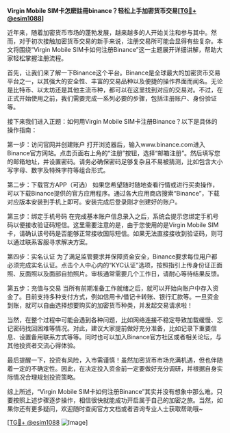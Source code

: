 **Virgin Mobile SIM卡怎麽註冊binance？轻松上手加密货币交易[[TG💪+ @esim1088](https://t.me/s/esim1088)]**

近年来，随着加密货币市场的蓬勃发展，越来越多的人开始关注和参与其中。然而，对于初次接触加密货币交易的新手来说，注册交易所可能会显得有些复杂。本文将围绕“Virgin Mobile SIM卡如何注册Binance”这一主题展开详细讲解，帮助大家轻松掌握注册流程。

首先，让我们来了解一下Binance这个平台。Binance是全球最大的加密货币交易平台之一，以其强大的安全性、丰富的交易品种以及便捷的操作界面而闻名。无论是比特币、以太坊还是其他主流币种，都可以在这里找到对应的交易对。不过，在正式开始使用之前，我们需要完成一系列必要的步骤，包括注册账户、身份验证等。

接下来我们进入正题：如何用Virgin Mobile SIM卡注册Binance？以下是具体的操作指南：

第一步：访问官网并创建账户
打开浏览器后，输入www.binance.com进入Binance官方网站。点击页面右上角的“注册”按钮，选择“邮箱注册”。然后填写您的邮箱地址，并设置密码。请务必确保密码足够复杂且不易被猜测，比如包含大小写字母、数字及特殊字符等组合形式。

第二步：下载官方APP（可选）
如果您希望随时随地查看行情或进行买卖操作，可以下载Binance提供的官方应用程序。通过各大应用商店搜索“Binance”，下载对应版本安装到手机上即可。安装完成后登录刚才创建好的账户。

第三步：绑定手机号码
在完成基本账户信息录入之后，系统会提示您绑定手机号码以便接收验证码短信。这里需要注意的是，由于您使用的是Virgin Mobile SIM卡，请确认该号码是否能够正常接收国际短信。如果无法直接接收到验证码，则可以通过联系客服寻求解决方案。

第四步：实名认证
为了满足监管要求并保障资金安全，Binance要求每位用户都必须完成实名认证。点击个人中心内的“KYC认证”选项，按照指引上传身份证正面照、反面照以及面部自拍照片。审核通常需要几个工作日，请耐心等待结果反馈。

第五步：充值与交易
当所有前期准备工作就绪之后，就可以开始向账户中存入资金了。目前支持多种支付方式，例如信用卡/借记卡转账、银行汇款等。一旦资金到账，就可以自由选择想要购买的加密货币种类，并发起交易请求啦！

当然，在整个过程中可能会遇到各种问题，比如网络连接不稳定导致加载缓慢、忘记密码找回困难等情况。对此，建议大家提前做好充分准备，比如记录下重要信息、设置备用联系方式等等。同时也可以加入Binance官方社区或者相关论坛，与其他投资者交流心得体验。

最后提醒一下，投资有风险，入市需谨慎！虽然加密货币市场充满机遇，但也伴随着一定的不确定性。因此，在决定投入资金前一定要做好充分调研，并根据自身实际情况合理规划投资策略。

综上所述，“Virgin Mobile SIM卡如何注册Binance”其实并没有想象中那么难。只要按照上述步骤逐步操作，相信很快就能成功开启属于自己的加密之旅。当然，如果你还有更多疑问，欢迎随时查阅官方文档或者咨询专业人士获取帮助哦~

[[TG💪+ @esim1088](https://t.me/s/esim1088) ![Image](https://i.postimg.cc/4NQfJmqS/Snipaste-2025-05-13-00-14-12.png)]
